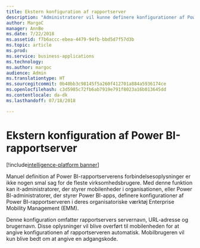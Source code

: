 ```yaml
---
title: Ekstern konfiguration af rapportserver
description: "Administratorer vil kunne definere konfigurationer af Power BI-rapportserver i deres organisatoriske værktøj Enterprise Mobility Management (EMM)."
author: MargoC
manager: AnnBe
ms.date: 7/22/2018
ms.assetid: f7b6accc-ebea-4479-94fb-bbd5d7f57d3b
ms.topic: article
ms.prod: 
ms.service: business-applications
ms.technology: 
ms.author: margoc
audience: Admin
ms.translationtype: HT
ms.sourcegitcommit: 0b40bb3c98145f5a260f412701a884a5936174ce
ms.openlocfilehash: c3d5985c72fb6ab7919e791f8023a16b013645dd
ms.contentlocale: da-dk
ms.lasthandoff: 07/18/2018

---
```

# <a name="remote-configuration-for-power-bi-report-server"></a>Ekstern konfiguration af Power BI-rapportserver

[!include[intelligence-platform banner](../../includes/intelligence-platform.md)]




Manuel definition af Power BI-rapportserverens forbindelsesoplysninger er ikke nogen smal sag for de fleste virksomhedsbrugere. Med denne funktion kan it-administratorer, der styrer mobilenheder i organisationen, eller Power BI-administratorer, der styrer Power BI-apps, definere konfigurationer af Power BI-rapportserveren i deres organisatoriske værktøj Enterprise Mobility Management (EMM). 

Denne konfiguration omfatter rapportservers servernavn, URL-adresse og brugernavn. Disse oplysninger vil blive overført til mobilenheden for at angive konfigurationen af rapportserveren automatisk. Mobilbrugeren vil kun blive bedt om at angive en adgangskode.

